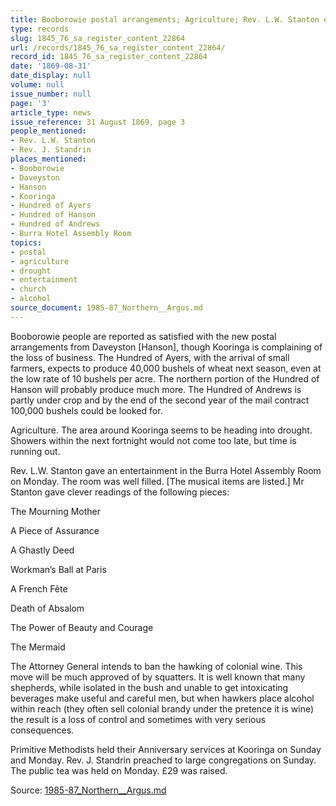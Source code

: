 ```yaml
---
title: Booborowie postal arrangements; Agriculture; Rev. L.W. Stanton entertainment
type: records
slug: 1845_76_sa_register_content_22864
url: /records/1845_76_sa_register_content_22864/
record_id: 1845_76_sa_register_content_22864
date: '1869-08-31'
date_display: null
volume: null
issue_number: null
page: '3'
article_type: news
issue_reference: 31 August 1869, page 3
people_mentioned:
- Rev. L.W. Stanton
- Rev. J. Standrin
places_mentioned:
- Booborowie
- Daveyston
- Hanson
- Kooringa
- Hundred of Ayers
- Hundred of Hanson
- Hundred of Andrews
- Burra Hotel Assembly Room
topics:
- postal
- agriculture
- drought
- entertainment
- church
- alcohol
source_document: 1985-87_Northern__Argus.md
---
```


Booborowie people are reported as satisfied with the new postal arrangements from Daveyston [Hanson], though Kooringa is complaining of the loss of business.  The Hundred of Ayers, with the arrival of small farmers, expects to produce 40,000 bushels of wheat next season, even at the low rate of 10 bushels per acre.  The northern portion of the Hundred of Hanson will probably produce much more.  The Hundred of Andrews is partly under crop and by the end of the second year of the mail contract 100,000 bushels could be looked for.

Agriculture.  The area around Kooringa seems to be heading into drought.  Showers within the next fortnight would not come too late, but time is running out.

Rev. L.W. Stanton gave an entertainment in the Burra Hotel Assembly Room on Monday.  The room was well filled.  [The musical items are listed.]  Mr Stanton gave clever readings of the following pieces:

The Mourning Mother

A Piece of Assurance

A Ghastly Deed

Workman’s Ball at Paris

A French Fête

Death of Absalom

The Power of Beauty and Courage

The Mermaid

The Attorney General intends to ban the hawking of colonial wine.  This move will be much approved of by squatters.  It is well known that many shepherds, while isolated in the bush and unable to get intoxicating beverages make useful and careful men, but when hawkers place alcohol within reach (they often sell colonial brandy under the pretence it is wine) the result is a loss of control and sometimes with very serious consequences.

Primitive Methodists held their Anniversary services at Kooringa on Sunday and Monday.  Rev. J. Standrin preached to large congregations on Sunday.  The public tea was held on Monday.  £29 was raised.

Source: [1985-87_Northern__Argus.md](/downloads/markdown/1985-87_Northern__Argus.md)

